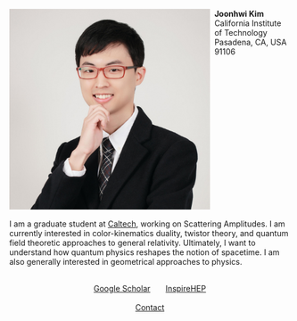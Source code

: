 <div class="container">
  <div style="float:left">
    <img src="/images/amiti22-8a-square-med.jpg" style="max-height:360px">
    &nbsp;
    <br>
  </div>
  <p>
    <b>Joonhwi Kim</b>
    <br>
    California Institute of Technology
    <br>
    Pasadena, CA, USA 91106
  </p>
  <br clear="all">
  <p>
    <!-- I am a graduate student at Caltech, working on Scattering Amplitudes. In a sense, I am a “relativist” learning how to rethink the very notion of spacetime and gravity from amplitudes in quantum field theory. Specifically, my current interests are color-kinematics duality and twistor theory. More generally, I am interested in geometrical approaches to physics. -->
    I am a graduate student at <a href="https://pma.caltech.edu/people/joonhwi-kim">Caltech</a>,
    working on Scattering Amplitudes.
    I am currently interested in 
    color-kinematics duality,
    twistor theory,
    and quantum field theoretic approaches to general relativity.
    Ultimately, I want to understand how quantum physics reshapes the notion of spacetime.
    I am also generally interested in geometrical approaches to physics.
  </p>
</div>

<div class="container">
  <p style="text-align:center">
    <br>
    <a href="https://scholar.google.com/citations?user=A15RZN4AAAAJ">Google Scholar</a>
    &nbsp;&nbsp;&nbsp;&nbsp;&nbsp;
    <a href="https://inspirehep.net/authors/1926101">InspireHEP</a>
    <br>
    &nbsp;
    <br>
    <a href="/contact/index.html">Contact </a>
  </p>
</div>

